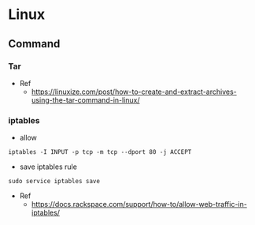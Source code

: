 # Linux

## Command

### Tar
* Ref
  * <https://linuxize.com/post/how-to-create-and-extract-archives-using-the-tar-command-in-linux/>

### iptables
* allow

```shell
iptables -I INPUT -p tcp -m tcp --dport 80 -j ACCEPT
```

* save iptables rule

```shell
sudo service iptables save
```

* Ref
  * <https://docs.rackspace.com/support/how-to/allow-web-traffic-in-iptables/>
